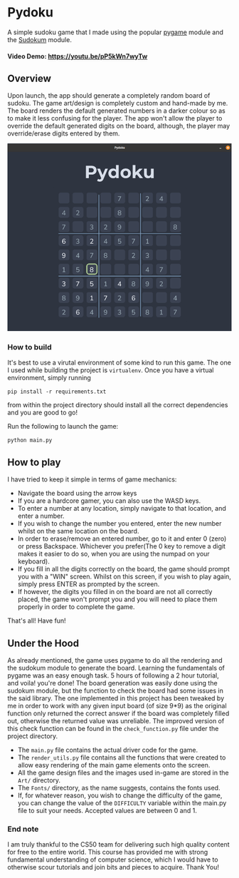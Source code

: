 # Pydoku

A simple sudoku game that I made using the popular [pygame](https://pypi.org/project/pygame/) module and the [Sudokum](https://github.com/MorvanZhou/sudoku) module.

#### Video Demo: <https://youtu.be/pP5kWn7wyTw>

## Overview

Upon launch, the app should generate a completely random board of sudoku. The game art/design is completely
custom and hand-made by me. The board renders the default generated numbers in a darker colour so as to make
it less confusing for the player. The app won't allow the player to override the default generated digits on the
board, although, the player may override/erase digits entered by them.

![Game Screenshot](Screenshots/screenshot_01.png)

### How to build

It's best to use a virutal environment of some kind to run this game. The one I used while building the project is `virtualenv`.
Once you have a virtual environment, simply running

```
pip install -r requirements.txt
```

from within the project directory should install all the correct dependencies and you are good to go!<br>

Run the following to launch the game:

```
python main.py
```

## How to play

I have tried to keep it simple in terms of game mechanics:

- Navigate the board using the arrow keys
- If you are a hardcore gamer, you can also use the WASD keys.
- To enter a number at any location, simply navigate to that location, and enter a number.
- If you wish to change the number you entered, enter the new number whilst on the same location on the board.
- In order to erase/remove an entered number, go to it and enter 0 (zero) or press Backspace. Whichever you prefer(The 0 key to remove a digit makes it easier to do so, when you are using the numpad on your keyboard).
- If you fill in all the digits correctly on the board, the game should prompt you with a "WIN" screen. Whilst on this screen, if you wish to play again, simply press ENTER as prompted by the screen.
- If however, the digits you filled in on the board are
  not all correctly placed, the game won't prompt you and you will need to place them properly in order to complete the game.

That's all! Have fun!

## Under the Hood

As already mentioned, the game uses pygame to do all the rendering and the sudokum module to generate the board.
Learning the fundamentals of pygame was an easy enough task. 5 hours of following a 2 hour tutorial, and voila! you're done!
The board generation was easily done using the sudokum module, but the function to check the board had some issues in the said library. The one implemented in this project has been tweaked by me in order to work with any given input board (of size 9\*9) as the original function only returned the correct answer if the board was completely filled out, otherwise the returned value was unreliable. The improved version of this check function can be found in the `check_function.py` file under the project directory.

- The `main.py` file contains the actual driver code for the game.
- The `render_utils.py` file contains all the functions that were created to allow easy rendering of the main game elements onto the screen.
- All the game design files and the images used in-game are stored in the `Art/` directory.
- The `Fonts/` directory, as the name suggests, contains the fonts used.
- If, for whatever reason, you wish to change the difficulty of the game, you can change the value of the `DIFFICULTY` variable within the main.py file to suit your needs. Accepted values are between 0 and 1.

### End note

I am truly thankful to the CS50 team for delivering such high quality content for free to the entire world. This course has provided me with strong fundamental understanding of computer science, which I would have to otherwise scour tutorials and join bits and pieces to acquire.
Thank You!

